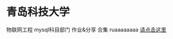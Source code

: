 # 青岛科技大学
物联网工程 mysql科目部门
作业&分享 合集
ruaaaaaaaa
<a href="https://yinwuzou.github.io/ceshi.github.io/真.html">请点击这里</a>
